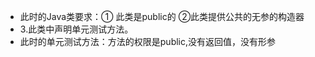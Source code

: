 *   此时的Java类要求：① 此类是public的  ②此类提供公共的无参的构造器
 *   3.此类中声明单元测试方法。
 *   此时的单元测试方法：方法的权限是public,没有返回值，没有形参